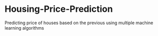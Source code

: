 # Housing-Price-Prediction
Predicting price of houses based on the previous  using multiple machine learning algorithms
